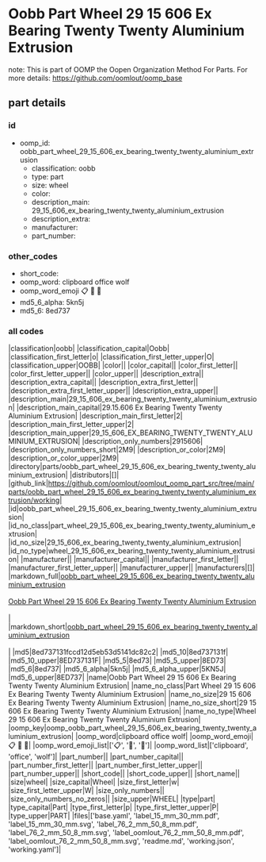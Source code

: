 # Oobb Part Wheel 29 15 606 Ex Bearing Twenty Twenty Aluminium Extrusion  

note: This is part of OOMP the Oopen Organization Method For Parts. For more details: https://github.com/oomlout/oomp_base

##  part details





### id
* oomp_id: oobb_part_wheel_29_15_606_ex_bearing_twenty_twenty_aluminium_extrusion
  * classification: oobb
  * type: part
  * size: wheel
  * color: 
  * description_main: 29_15_606_ex_bearing_twenty_twenty_aluminium_extrusion
  * description_extra: 
  * manufacturer: 
  * part_number: 

### other_codes
* short_code: 
* oomp_word: clipboard office wolf
* oomp_word_emoji :clipboard: :office: :wolf:
* md5_6_alpha: 5kn5j
* md5_6: 8ed737

### all codes 
|classification|oobb|
|classification_capital|Oobb|
|classification_first_letter|o|
|classification_first_letter_upper|O|
|classification_upper|OOBB|
|color||
|color_capital||
|color_first_letter||
|color_first_letter_upper||
|color_upper||
|description_extra||
|description_extra_capital||
|description_extra_first_letter||
|description_extra_first_letter_upper||
|description_extra_upper||
|description_main|29_15_606_ex_bearing_twenty_twenty_aluminium_extrusion|
|description_main_capital|29.15.606 Ex Bearing Twenty Twenty Aluminium Extrusion|
|description_main_first_letter|2|
|description_main_first_letter_upper|2|
|description_main_upper|29_15_606_EX_BEARING_TWENTY_TWENTY_ALUMINIUM_EXTRUSION|
|description_only_numbers|2915606|
|description_only_numbers_short|2M9|
|description_or_color|2M9|
|description_or_color_upper|2M9|
|directory|parts/oobb_part_wheel_29_15_606_ex_bearing_twenty_twenty_aluminium_extrusion|
|distributors|[]|
|github_link|https://github.com/oomlout/oomlout_oomp_part_src/tree/main/parts/oobb_part_wheel_29_15_606_ex_bearing_twenty_twenty_aluminium_extrusion/working|
|id|oobb_part_wheel_29_15_606_ex_bearing_twenty_twenty_aluminium_extrusion|
|id_no_class|part_wheel_29_15_606_ex_bearing_twenty_twenty_aluminium_extrusion|
|id_no_size|29_15_606_ex_bearing_twenty_twenty_aluminium_extrusion|
|id_no_type|wheel_29_15_606_ex_bearing_twenty_twenty_aluminium_extrusion|
|manufacturer||
|manufacturer_capital||
|manufacturer_first_letter||
|manufacturer_first_letter_upper||
|manufacturer_upper||
|manufacturers|[]|
|markdown_full|[oobb_part_wheel_29_15_606_ex_bearing_twenty_twenty_aluminium_extrusion](https://github.com/oomlout/oomlout_oomp_part_src/tree/main/parts/oobb_part_wheel_29_15_606_ex_bearing_twenty_twenty_aluminium_extrusion/working)<br>[](https://github.com/oomlout/oomlout_oomp_part_src/tree/main/parts/oobb_part_wheel_29_15_606_ex_bearing_twenty_twenty_aluminium_extrusion/working)<br>[Oobb Part Wheel 29 15 606 Ex Bearing Twenty Twenty Aluminium Extrusion](https://github.com/oomlout/oomlout_oomp_part_src/tree/main/parts/oobb_part_wheel_29_15_606_ex_bearing_twenty_twenty_aluminium_extrusion/working)<br><br>|
|markdown_short|[oobb_part_wheel_29_15_606_ex_bearing_twenty_twenty_aluminium_extrusion](https://github.com/oomlout/oomlout_oomp_part_src/tree/main/parts/oobb_part_wheel_29_15_606_ex_bearing_twenty_twenty_aluminium_extrusion/working)<br><br>|
|md5|8ed737131fccd12d5eb53d5141dc82c2|
|md5_10|8ed737131f|
|md5_10_upper|8ED737131F|
|md5_5|8ed73|
|md5_5_upper|8ED73|
|md5_6|8ed737|
|md5_6_alpha|5kn5j|
|md5_6_alpha_upper|5KN5J|
|md5_6_upper|8ED737|
|name|Oobb Part Wheel 29 15 606 Ex Bearing Twenty Twenty Aluminium Extrusion|
|name_no_class|Part Wheel 29 15 606 Ex Bearing Twenty Twenty Aluminium Extrusion|
|name_no_size|29 15 606 Ex Bearing Twenty Twenty Aluminium Extrusion|
|name_no_size_short|29 15 606 Ex Bearing Twenty Twenty Aluminium Extrusion|
|name_no_type|Wheel 29 15 606 Ex Bearing Twenty Twenty Aluminium Extrusion|
|oomp_key|oomp_oobb_part_wheel_29_15_606_ex_bearing_twenty_twenty_aluminium_extrusion|
|oomp_word|clipboard office wolf|
|oomp_word_emoji|:clipboard: :office: :wolf:|
|oomp_word_emoji_list|[':clipboard:', ':office:', ':wolf:']|
|oomp_word_list|['clipboard', 'office', 'wolf']|
|part_number||
|part_number_capital||
|part_number_first_letter||
|part_number_first_letter_upper||
|part_number_upper||
|short_code||
|short_code_upper||
|short_name||
|size|wheel|
|size_capital|Wheel|
|size_first_letter|w|
|size_first_letter_upper|W|
|size_only_numbers||
|size_only_numbers_no_zeros||
|size_upper|WHEEL|
|type|part|
|type_capital|Part|
|type_first_letter|p|
|type_first_letter_upper|P|
|type_upper|PART|
|files|['base.yaml', 'label_15_mm_30_mm.pdf', 'label_15_mm_30_mm.svg', 'label_76_2_mm_50_8_mm.pdf', 'label_76_2_mm_50_8_mm.svg', 'label_oomlout_76_2_mm_50_8_mm.pdf', 'label_oomlout_76_2_mm_50_8_mm.svg', 'readme.md', 'working.json', 'working.yaml']|
